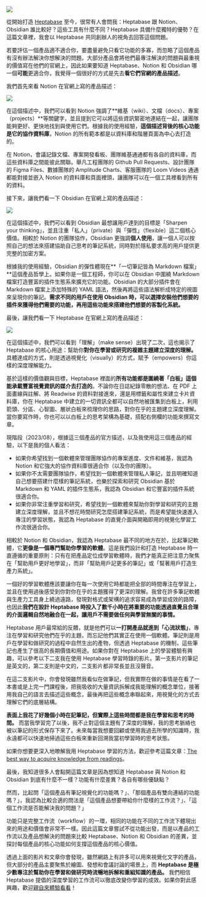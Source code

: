 ![](https://miro.medium.com/v2/resize:fit:1400/1*f39mKBBzsx-QA01S1uP_sw.jpeg)

從開始打造 [Heptabase](https://heptabase.com/) 至今，很常有人會問我：Heptabase 跟 Notion、Obsidian 誰比較好？這些工具有什麼不同？Heptabase 具備什麼獨特的優勢？在這篇文章裡，我會以 Heptabase 共同創辦人的視角去回答這個問題。

若要評估一個產品適不適合你，要盡量避免只看它功能的多寡，而忽略了這個產品有沒有辦法解決你想解決的問題。大部分產品會將他們最專注解決的問題與最重視的價值寫在他們的官網上，因此如果要知道 Heptabase、Notion 和 Obsidian 哪一個**可能**更適合你，我覺得一個很好的方式是先去**看它們官網的產品描述**。

我們首先來看 Notion 在官網上寫的產品描述：

![](https://miro.medium.com/v2/resize:fit:1400/1*ssJlgxJCVRPVntpQmM5MMA.png)

在這個描述中，我們可以看到 Notion 強調了**維基（wiki）、文檔（docs）、專案（projects）**等關鍵字，並且提到它可以將這些資訊緊密地連結在一起，讓團隊能夠更好、更快地找到與使用它們。根據我的使用經驗，**這個描述背後的核心功能是它的協作資料庫**，Notion 的所有範本都是以資料庫和階層頁面為中心去打造的。

在 Notion，會議記錄文檔、專案開發看板、團隊維基通通都有各自的資料庫，而這些資料庫之間能彼此關聯。舉凡工程團隊的 Github Pull Requests、設計團隊的 Figma Files、數據團隊的 Amplitude Charts、客服團隊的 Loom Videos 通通都能對接並嵌入 Notion 的資料庫和頁面裡頭，讓團隊可以在一個工具裡看到所有的資料。

接下來，讓我們看一下 Obsidian 在官網上寫的產品描述：

![](https://miro.medium.com/v2/resize:fit:1400/1*V3XTlxwh6Kn6LUVwdC2vcw.png)

在這個描述中，我們可以看到 Obsidian 最想讓用戶達到的目標是「Sharpen your thinking」，並且注重「私人」（private）與「彈性」（flexible）這二個核心價值。相較於 Notion 的團隊協作，Obsidian 更強調**個人使用**，讓一個人可以按照自己的想法來搭建協助自己思考的筆記系統，同時對於隱私要求高的用戶提供更完整的加密方案。

根據我的使用經驗，Obsidian 的彈性體現在**「一切筆記皆為 Markdown 檔案」**這個產品哲學上。如果你是一個工程師，你可以在 Obsidian 中圍繞 Markdown 檔案打造豐富的插件生態系來擴充它的功能。Obsidian 的大部分插件會在 Markdown 檔案上添加特殊的 YAML 語法，然後再將這些語法解析成特定的視圖來呈現你的筆記。**需求不同的用戶在使用 Obsidian 時，可以選擇安裝他們想要的插件來獲得他們需要的功能，再用這些功能來搭建他們想要的客製化系統。** 

最後，讓我們看一下 Heptabase 在官網上寫的產品描述：

![](https://miro.medium.com/v2/resize:fit:1400/1*95W0USTcpMY6D-eNnIAiEw.png)

在這個描述中，我們可以看到「理解」（make sense）出現了二次，這也揭示了 Heptabase 的核心用途：幫助你**對你在學習或研究的複雜主題建立深度的理解。** 具體達成的方式，則是透過視覺化（visually）的方式，賦予（empowers）你這樣的深度理解能力。

基於這樣的價值觀與目標，Heptabase 裡面的**所有功能都是圍繞著「白板」這個能承載豐富視覺資訊的媒介去打造的**。不論你在日誌紀錄零散的想法、在 PDF 上面畫線與註解、將 Readwise 的資料對接進來，還是用標籤和屬性來建立卡片資料庫，你在 Heptabase 中建立的一切資訊全都可以自然地被匯集到白板上，利用箭頭、分區、心智圖、層狀白板來梳理你的思路，對你在乎的主題建立深度理解。當你要寫作時，你也可以以白板上的思考架構為基礎，搭配右側欄的功能來撰寫文章。

現階段（2023/08），根據這三個產品的官方描述，以及我使用這三個產品的經驗，以下是我的個人看法：

*   如果你希望找到一個軟體來管理團隊協作的專案進度、文件和維基，我認為 Notion 和它強大的協作資料庫很適合你（以及你的團隊）。
*   如果你不太需要團隊協作，希望找到一個軟體來管理私人筆記，並且明確知道自己想要搭建什麼樣的筆記系統，也樂於探索和研究 Obsidian 基於 Markdown 和 YAML 的插件生態系，我認為 Obsidian 和它豐富的插件系統很適合你。
*   如果你非常注重學習和研究，希望找到一個軟體來幫助你對學習和研究的主題建立深度理解，並且不想花時間研究怎麼搭建筆記系統，而是希望能快速進入專注的學習狀態，我認為 Heptabase 的直覺介面與開箱即用的視覺化學習工作流很適合你。

相較於 Notion 和 Obsidian，我認為 Heptabase 最不同的地方在於，比起筆記軟體，它**更像是一個專門幫助你學習的軟體**。這是我們設計和打造 Heptabase 時一直遵循的重要原則：只有在把產品定位成學習軟體時，我們才能真正把注意力聚焦在「幫助用戶更好地學習」，而非「幫助用戶記更多的筆記」或「幫著用戶打造生產力系統」。

一個好的學習軟體應該要讓你在每一次使用它時都能把全部的時間專注在學習上，並且在使用過後感受到你對你在乎的主題獲得了更深的理解。我曾在許多筆記軟體與生產力工具身上繞過遠路，發現對格式或架構的追求容易成為學習成效的路障，也因此**我們在設計 Heptabase 時投入了數千小時在將重要的功能透過直覺且合理的介面邏輯自然地融合在一起，讓用戶不需要做任何與學習無關的事情。** 

Heptabase 用戶最常給的反饋，就是他們可以**一打開產品就進到「心流狀態」**，專注在學習和研究他們在乎的主題，而忘記他們其實正在使用一個軟體。筆記則是用戶在學習和做研究的過程中自然生出的產物，但透過 Heptabase 的機制，這些筆記也產生了很高的長期價值和用途。如果你對在 Heptabase 上的學習體驗有興趣，可以參考以下二支我在使用 Heptabase 學習時錄的影片。第一支影片的筆記是英文的，第二支則是中文的，二支影片都非常長並且沒聲音。

在這二支影片中，你會發現雖然我看似在做筆記，但我實際在做的事情是在看了一本書或是上完一門課程後，把我吸收的大量資訊拆解成我能理解的概念單位，接著用我自己的語言去描述這些概念，最後再把這些概念串聯起來，用視覺化的方式去理解它們的底層結構。

**表面上我花了好幾個小時在記筆記，但實際上這些時間都是我在學習和思考的時間。** 而當我學習完了以後，我不止對這個主題有了深度的理解，我的思考脈絡也被以筆記的形式保存下來了。未來每當我想要回顧或使用我過去所學的知識時，我永遠都可以快速地掃過這些白板來重新回溯我當初學習時的思考狀態。

如果你想要更深入地暸解我用 Heptabase 學習的方法，歡迎參考這篇文章：[The best way to acquire knowledge from readings](https://medium.com/heptabase/the-best-way-to-acquire-knowledge-from-readings-abf9357814d1)。

最後，我知道很多人會點開這篇文章是因為想知道 Heptabase 與 Notion 和 Obsidian 到底有什麼不一樣？功能有什麼差異？各自有哪些優缺點？

然而，比起問「這個產品有筆記視覺化的功能嗎？」、「那個產品有雙向連結的功能嗎？」，我認為比較合適的問法是「這個產品想要帶給你什麼樣的工作流？」、「這個工作流是否能解決我的問題？」

功能只是完整工作流（workflow）的一環，相同的功能在不同的工作流下體現出來的用途和價值會非常不一樣。因此這篇文章嘗試不從功能出發，而是以產品的工作流以及產品想解決的問題來比較 Heptabase、Notion 和 Obsidian 的差異，並探討每個產品的核心功能如何支撐這個產品的核心價值。

透過上面的影片和文章你會發現，雖然網路上有許多可以用來視覺化文字的產品，但大部分的產品主要聚焦於繪圖、發想和會議討論的場景上，而 **Heptabase 是極少數專注於幫助你在學習和做研究時流暢地拆解和重組知識的產品。** 我們相信 Heptabase 提倡的深度學習的工作流可以徹底改變你學習的成效。如果你對此感興趣，歡迎[親自來體驗看看](https://heptabase.com/)！
